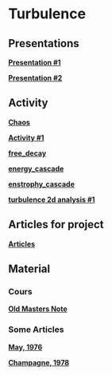 

#  Turbulence

##  Presentations


**[Presentation #1 ][p1]**  

  [p1]: 1_Turb_2021.pdf
  

  
**[Presentation #2 ][p2]**  

  [p2]: 2_Turb_2021.pdf
  
<!--- 
  
**[Presentation #3 ][p3]**  

  [p3]: 3_Turb_2021.pdf

--->


##  Activity

**[Chaos ][ac11]**  

  [ac11]: chaos.ipynb

**[Activity #1 ][ac1]**  

  [ac1]: Activity1.pdf

**[free_decay][ac12]**  

  [ac12]: free_decay.py

**[energy_cascade][ac2]**  

  [ac2]: energy_cascade.py

**[enstrophy_cascade][ac3]**  

  [ac3]: enstrophy_cascade.py
 
 
 
 

 
**[turbulence 2d analysis #1 ][ac4]**  

  [ac4]: https://github.com/Mesharou/mesharou.github.io/blob/master/Turb/turbulence2d_example.ipynb 
  
  
<!--- 

**[Activity #2 ][ac5]**  

  [ac5]: Activity2.pdf
  
  
**[spectrum analysis #2 ][ac6]**  

  [ac6]: https://github.com/Mesharou/mesharou.github.io/blob/master/Turb/turbulence_ocean.ipynb  
  
**[GS for turb.nc ][ac7]**  

  [ac7]: http://mespages.univ-brest.fr/~gula/Turb/GS_for_turb.nc
  
**[Atlantic for turb.nc ][ac8]**  

  [ac8]: http://mespages.univ-brest.fr/~gula/Turb/Atlantic_for_turb.nc
--->

##  Articles for project

**[Articles ][g30]**  

  [g30]: http://mespages.univ-brest.fr/~gula/Turb/Articles/

  
##  Material 

###  Cours

**[Old Masters Note ][c30]**  

  [c30]: Cours



###  Some Articles

**[May, 1976 ][a1]**


  [a1]: Articles/May76.pdf


**[Champagne, 1978 ][a2]**


  [a2]: Articles/Champagne78.pdf
